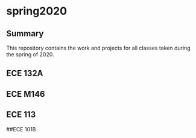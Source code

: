 # spring2020

## Summary

This repository contains the work and projects for all classes taken during the spring of 2020.

## ECE 132A
 
## ECE M146

## ECE 113

##ECE 101B

